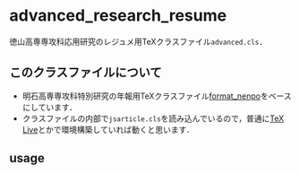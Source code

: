 # advanced_research_resume

徳山高専専攻科応用研究のレジュメ用TeXクラスファイル`advanced.cls`．

## このクラスファイルについて

* 明石高専専攻科特別研究の年報用TeXクラスファイル[format_nenpo](https://github.com/codeforkosen/format_nenpo)をベースにしています．
* クラスファイルの内部で`jsarticle.cls`を読み込んでいるので，普通に[TeX Live](https://texwiki.texjp.org/?TeX%20Live)とかで環境構築していれば動くと思います．

## usage


